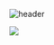 
![header](https://capsule-render.vercel.app/api?type=waving&color=gradient&height=300&section=header&text=hi!%20nice%20to%20see%20)

<img src="https://img.shields.io/badge/Python-3776AB?style=flat-square&logo=Python&logoColor=white"/>
